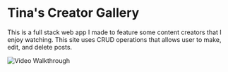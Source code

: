 # Tina's Creator Gallery

This is a full stack web app I made to feature some content creators that I enjoy watching. 
This site uses CRUD operations that allows user to make, edit, and delete posts.

<img src='./src/assets/Creator_Gallery.gif' title='Video Walkthrough' width='' alt='Video Walkthrough' />
